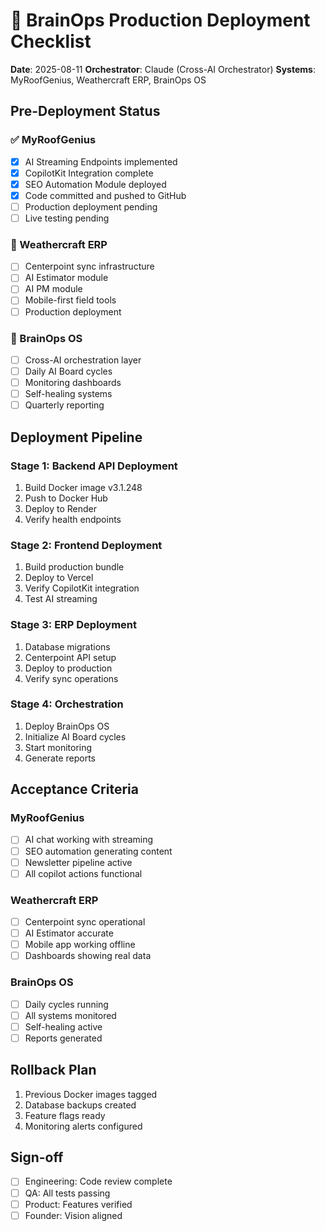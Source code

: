 # 🚀 BrainOps Production Deployment Checklist
**Date**: 2025-08-11
**Orchestrator**: Claude (Cross-AI Orchestrator)
**Systems**: MyRoofGenius, Weathercraft ERP, BrainOps OS

## Pre-Deployment Status

### ✅ MyRoofGenius
- [x] AI Streaming Endpoints implemented
- [x] CopilotKit Integration complete
- [x] SEO Automation Module deployed
- [x] Code committed and pushed to GitHub
- [ ] Production deployment pending
- [ ] Live testing pending

### 🔄 Weathercraft ERP
- [ ] Centerpoint sync infrastructure
- [ ] AI Estimator module
- [ ] AI PM module
- [ ] Mobile-first field tools
- [ ] Production deployment

### 🔄 BrainOps OS
- [ ] Cross-AI orchestration layer
- [ ] Daily AI Board cycles
- [ ] Monitoring dashboards
- [ ] Self-healing systems
- [ ] Quarterly reporting

## Deployment Pipeline

### Stage 1: Backend API Deployment
1. Build Docker image v3.1.248
2. Push to Docker Hub
3. Deploy to Render
4. Verify health endpoints

### Stage 2: Frontend Deployment
1. Build production bundle
2. Deploy to Vercel
3. Verify CopilotKit integration
4. Test AI streaming

### Stage 3: ERP Deployment
1. Database migrations
2. Centerpoint API setup
3. Deploy to production
4. Verify sync operations

### Stage 4: Orchestration
1. Deploy BrainOps OS
2. Initialize AI Board cycles
3. Start monitoring
4. Generate reports

## Acceptance Criteria

### MyRoofGenius
- [ ] AI chat working with streaming
- [ ] SEO automation generating content
- [ ] Newsletter pipeline active
- [ ] All copilot actions functional

### Weathercraft ERP
- [ ] Centerpoint sync operational
- [ ] AI Estimator accurate
- [ ] Mobile app working offline
- [ ] Dashboards showing real data

### BrainOps OS
- [ ] Daily cycles running
- [ ] All systems monitored
- [ ] Self-healing active
- [ ] Reports generated

## Rollback Plan
1. Previous Docker images tagged
2. Database backups created
3. Feature flags ready
4. Monitoring alerts configured

## Sign-off
- [ ] Engineering: Code review complete
- [ ] QA: All tests passing
- [ ] Product: Features verified
- [ ] Founder: Vision aligned